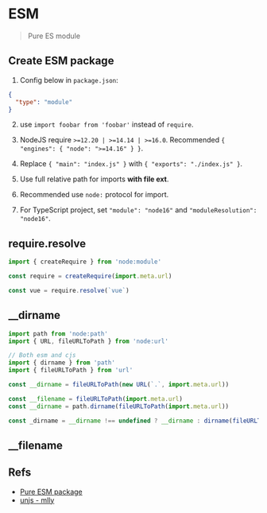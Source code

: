 # ESM

> Pure ES module

## Create ESM package

1. Config below in `package.json`:

```json
{
  "type": "module"
}
```

2. use `import foobar from 'foobar'` instead of `require`.

3. NodeJS require `>=12.20 | >=14.14 | >=16.0`. Recommended `{ "engines": { "node": ">=14.16" } }`.

4. Replace `{ "main": "index.js" }` with `{ "exports": "./index.js" }`.

5. Use full relative path for imports **with file ext**.

6. Recommended use `node:` protocol for import.

7. For TypeScript project, set `"module": "node16"` and `"moduleResolution": "node16"`.

## require.resolve

```js
import { createRequire } from 'node:module'

const require = createRequire(import.meta.url)

const vue = require.resolve(`vue`)
```

## \_\_dirname

```js
import path from 'node:path'
import { URL, fileURLToPath } from 'node:url'

// Both esm and cjs
import { dirname } from 'path'
import { fileURLToPath } from 'url'

const __dirname = fileURLToPath(new URL(`.`, import.meta.url))

const __filename = fileURLToPath(import.meta.url)
const __dirname = path.dirname(fileURLToPath(import.meta.url))

const _dirname = __dirname !== undefined ? __dirname : dirname(fileURLToPath(import.meta.url))
```

## \_\_filename

## Refs

- [Pure ESM package](https://gist.github.com/sindresorhus/a39789f98801d908bbc7ff3ecc99d99c)
- [unjs - mlly](https://github.com/unjs/mlly)
